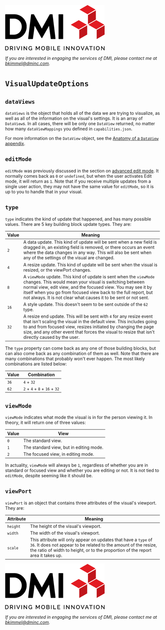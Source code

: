 [![DMI Logo](/img/DMI_Logo.png)](https://dminc.com/)

_If you are interested in engaging the services of DMI, please contact me at [bkimmel@dminc.com](mailto:bkimmel@dminc.com)._

# `VisualUpdateOptions`

## `dataViews`
`dataViews` is the object that holds all of the data we are trying to visualize, as well as all of the information on the visual's settings. It is an array of `DataView`s. In all cases, there will be only one `DataView` returned, no matter how many `dataViewMappings` you defined in `capabilities.json`.

For more information on the `DataView` object, see the [Anatomy of a `DataView` appendix](../appendices/DataViewBreakdown.md).

## `editMode`
`editMode` was previously discussed in the section on [advanced edit mode](../capabilities/3-AdditionalCapabilitiesSettings.md#Advanced-Edit-Mode). It normally comes back as `0` or `undefined`, but when the user activates Edit mode, it will return as `1`. Note that if you receive multiple updates from a single user action, they may not have the same value for `editMode`, so it is up to you to handle that in your visual.

## `type`
`type` indicates the kind of update that happened, and has many possible values. There are 5 key building block update types. They are:

|Value|Meaning|
|---|---|
|`2` |A data update. This kind of update will be sent when a new field is dragged in, an existing field is removed, or there occurs an event where the data changes in any way. This will also be sent when any of the settings of the visual are changed.|
|`4` |A resize update. This kind of update will be sent when the visual is resized, or the viewPort changes.|
|`8` |A `viewMode` update. This kind of update is sent when the `viewMode` changes. This would mean your visual is switching between normal view, edit view, and the focused view. You may see it by itself when you go from focused view back to the full report, but not always. It is not clear what causes it to be sent or not sent.|
|`16` |A style update. This doesn't seem to be sent outside of the `62` type.|
|`32` |A resize end update. This will be sent with `4` for any resize event that isn't scaling the visual in the default view. This includes going to and from focused view, resizes initiated by changing the page size, and any other event that forces the visual to resize that isn't directly caused by the user.|

The `type` property can come back as any one of those building blocks, but can also come back as any combination of them as well. Note that there are many combinations that probably won't ever happen. The most likely combinations are listed below:

|Value|Combination|
|---|---|
|`36`|`4` + `32`|
|`62`|`2` + `4` + `8` + `16` + `32`|

## `viewMode`
`viewMode` indicates what mode the visual is in for the person viewing it. In theory, it will return one of three values:

|Value|View|
|---|---|
|`0`|The standard view.|
|`1`|The standard view, but in editing mode.|
|`2`|The focused view, in editing mode.|

In actuality, `viewMode` will always be `1`, regardless of whether you are in standard or focused view and whether you are editing or not. It is not tied to `editMode`, despite seeming like it should be.

## `viewPort`
`viewPort` is an object that contains three attributes of the visual's viewport. They are:

|Attribute|Meaning|
|---|---|
|`height`|The height of the visual's viewport.|
|`width`|The width of the visual's viewport.|
|`scale`|This attribute will only appear on updates that have a `type` of `36`. It does not appear to be related to the amount of the resize, the ratio of width to height, or to the proportion of the report area it takes up.|

[![DMI Logo](/img/DMI_Logo.png)](https://dminc.com/)

_If you are interested in engaging the services of DMI, please contact me at [bkimmel@dminc.com](mailto:bkimmel@dminc.com)._
